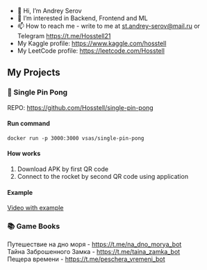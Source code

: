 - 👋 Hi, I’m Andrey Serov
- 👀 I’m interested in Backend, Frontend and ML
- 📫 How to reach me - write to me at st.andrey-serov@mail.ru or Telegram https://t.me/Hosstell21
- My Kaggle profile: https://www.kaggle.com/hosstell
- My LeetCode profile: https://leetcode.com/Hosstell

## My Projects
### :tennis: Single Pin Pong
REPO: https://github.com/Hosstell/single-pin-pong

#### Run command
```
docker run -p 3000:3000 vsas/single-pin-pong
```

#### How works
1. Download APK by first QR code
2. Connect to the rocket by second QR code using application

#### Example
[Video with example](https://www.youtube.com/watch?v=u1ybdKhS9wI)

### :books: Game Books
Путешествие на дно моря - https://t.me/na_dno_morya_bot  
Тайна Заброшенного Замка - https://t.me/taina_zamka_bot  
Пещера времени - https://t.me/peschera_vremeni_bot  

